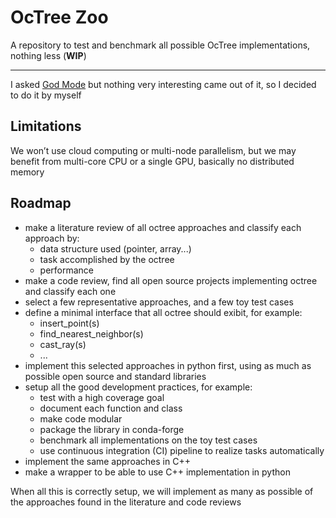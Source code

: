 # OcTree Zoo

A repository to test and benchmark all possible OcTree implementations, nothing less (**WIP**)

---

I asked [God Mode](https://godmode.space) but nothing very interesting came out of it, so I decided to do it by myself

## Limitations

We won’t use cloud computing or multi-node parallelism, but we may benefit from multi-core CPU or a single GPU, basically no distributed memory

## Roadmap

- make a literature review of all octree approaches and classify each approach by:
  - data structure used (pointer, array...)
  - task accomplished by the octree
  - performance
- make a code review, find all open source projects implementing octree and classify each one
- select a few representative approaches, and a few toy test cases
- define a minimal interface that all octree should exibit, for example:
  - insert_point(s)
  - find_nearest_neighbor(s)
  - cast_ray(s)
  - ...
- implement this selected approaches in python first, using as much as possible open source and standard libraries
- setup all the good development practices, for example:
  - test with a high coverage goal
  - document each function and class
  - make code modular
  - package the library in conda-forge
  - benchmark all implementations on the toy test cases
  - use continuous integration (CI) pipeline to realize tasks automatically
- implement the same approaches in C++
- make a wrapper to be able to use C++ implementation in python

When all this is correctly setup, we will implement as many as possible of the approaches found in the literature and code reviews

